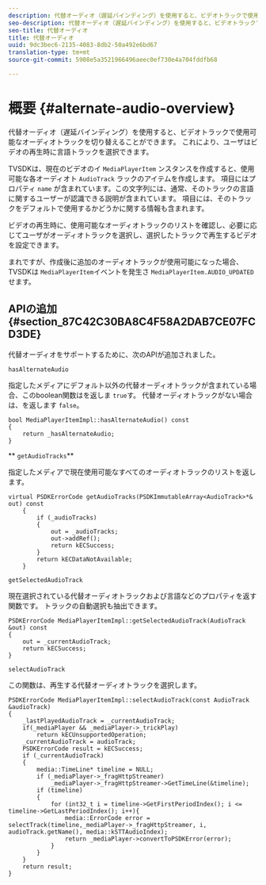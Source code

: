 ```yaml
---
description: 代替オーディオ（遅延バインディング）を使用すると、ビデオトラックで使用可能なオーディオトラックを切り替えることができます。 これにより、ユーザはビデオの再生時に言語トラックを選択できます。
seo-description: 代替オーディオ（遅延バインディング）を使用すると、ビデオトラックで使用可能なオーディオトラックを切り替えることができます。 これにより、ユーザはビデオの再生時に言語トラックを選択できます。
seo-title: 代替オーディオ
title: 代替オーディオ
uuid: 9dc3bec6-2135-4083-8db2-50a492e6bd67
translation-type: tm+mt
source-git-commit: 5908e5a3521966496aeec0ef730e4a704fddfb68

---
```



# 概要 {#alternate-audio-overview}

代替オーディオ（遅延バインディング）を使用すると、ビデオトラックで使用可能なオーディオトラックを切り替えることができます。 これにより、ユーザはビデオの再生時に言語トラックを選択できます。

<!--<a id="section_E4F9DC28A2944BD08B4190A7F98A8365"></a>-->

TVSDKは、現在のビデオのイ `MediaPlayerItem` ンスタンスを作成すると、使用可能な各オーディオト `AudioTrack` ラックのアイテムを作成します。 項目にはプロパティ `name` が含まれています。この文字列には、通常、そのトラックの言語に関するユーザーが認識できる説明が含まれています。 項目には、そのトラックをデフォルトで使用するかどうかに関する情報も含まれます。

ビデオの再生時に、使用可能なオーディオトラックのリストを確認し、必要に応じてユーザがオーディオトラックを選択し、選択したトラックで再生するビデオを設定できます。

まれですが、作成後に追加のオーディオトラックが使用可能になった場合、TVSDKは `MediaPlayerItem`イベントを発生さ `MediaPlayerItem.AUDIO_UPDATED` せます。

## APIの追加 {#section_87C42C30BA8C4F58A2DAB7CE07FCD3DE}

代替オーディオをサポートするために、次のAPIが追加されました。

`hasAlternateAudio`

指定したメディアにデフォルト以外の代替オーディオトラックが含まれている場合、このboolean関数はを返しま `true`す。 代替オーディオトラックがない場合は、を返します `false`。

```
bool MediaPlayerItemImpl::hasAlternateAudio() const 
{ 
    return _hasAlternateAudio; 
}
```

** `getAudioTracks`**

指定したメディアで現在使用可能なすべてのオーディオトラックのリストを返します。

```
virtual PSDKErrorCode getAudioTracks(PSDKImmutableArray<AudioTrack>*& out) const 
    { 
        if (_audioTracks) 
        { 
            out = _audioTracks; 
            out->addRef(); 
            return kECSuccess; 
        } 
        return kECDataNotAvailable; 
    }
```

`getSelectedAudioTrack`

現在選択されている代替オーディオトラックおよび言語などのプロパティを返す関数です。 トラックの自動選択も抽出できます。

```
PSDKErrorCode MediaPlayerItemImpl::getSelectedAudioTrack(AudioTrack &out) const 
{ 
    out = _currentAudioTrack; 
    return kECSuccess; 
}
```

`selectAudioTrack`

この関数は、再生する代替オーディオトラックを選択します。

```
PSDKErrorCode MediaPlayerItemImpl::selectAudioTrack(const AudioTrack &audioTrack) 
{ 
    _lastPlayedAudioTrack = _currentAudioTrack; 
    if(_mediaPlayer && _mediaPlayer->_trickPlay) 
        return kECUnsupportedOperation; 
    _currentAudioTrack = audioTrack; 
    PSDKErrorCode result = kECSuccess; 
    if (_currentAudioTrack) 
    { 
        media::TimeLine* timeline = NULL; 
        if (_mediaPlayer->_fragHttpStreamer) 
            _mediaPlayer->_fragHttpStreamer->GetTimeLine(&timeline); 
        if (timeline) 
        { 
            for (int32_t i = timeline->GetFirstPeriodIndex(); i <= timeline->GetLastPeriodIndex(); i++){ 
                media::ErrorCode error = selectTrack(timeline,_mediaPlayer->_fragHttpStreamer, i, audioTrack.getName(), media::kSTTAudioIndex); 
                return _mediaPlayer->convertToPSDKError(error); 
            } 
        } 
    }   
    return result; 
}
```

